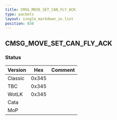 ```yaml
---
title: CMSG_MOVE_SET_CAN_FLY_ACK
type: packets
layout: single_markdown_in_list
position: 838
---
```


## CMSG_MOVE_SET_CAN_FLY_ACK

### Status

Version    | Hex        | Comment
---------- | ---------- | ---------- 
Classic    | 0x345      |
TBC        | 0x345      |
WotLK      | 0x345      |
Cata       |            |
MoP        |            |
